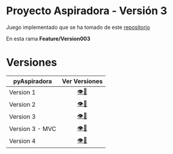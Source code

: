 # Proyecto Aspiradora - Versión 3

Juego implementado que se ha tomado de este [repositorio](https://github.com/puntoReflex/pyAspiradora/blob/main/enunciado.md)

En esta rama **Feature/Version003**

# Versiones


<div align=center>

|pyAspiradora|Ver Versiones|
|-|:-:|
|Version 1|[👁️📒](https://github.com/MRSergio21/23-24-IdSw2-SDD/tree/feature/version001)|
|Version 2|[👁️📒](https://github.com/MRSergio21/23-24-IdSw2-SDD/tree/feature/version002)|
|Version 3|[👁️📒](/src/README.md)|
|Version 3 - MVC|[👁️📒](https://github.com/MRSergio21/23-24-IdSw2-SDD/tree/feature/version003-mvc)|
|Version 4|[👁️📒](https://github.com/MRSergio21/23-24-IdSw2-SDD/tree/main)|

</div>